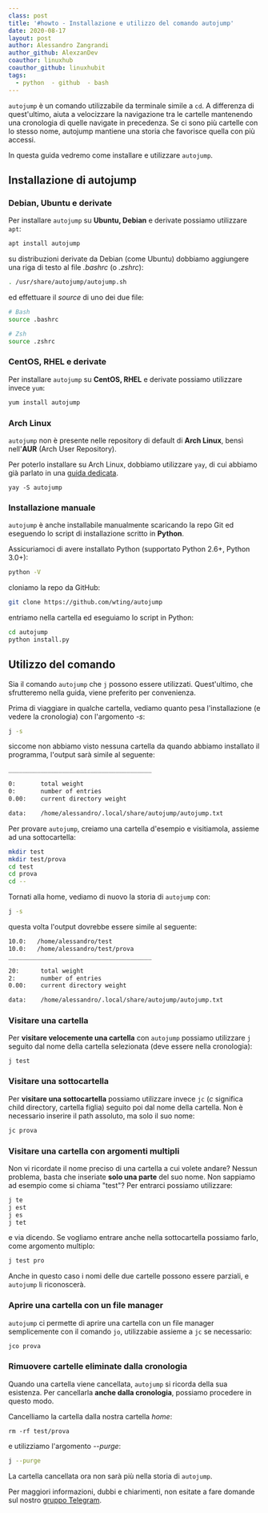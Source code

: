 ```yaml
---
class: post
title: '#howto - Installazione e utilizzo del comando autojump'
date: 2020-08-17
layout: post
author: Alessandro Zangrandi
author_github: AlexzanDev
coauthor: linuxhub
coauthor_github: linuxhubit
tags:
  - python  - github  - bash
---
```

`autojump` è un comando utilizzabile da terminale simile a  `cd`. A differenza di quest'ultimo, aiuta a velocizzare la navigazione tra le cartelle mantenendo una cronologia di quelle navigate in precedenza. Se ci sono più cartelle con lo stesso nome, autojump mantiene una storia che favorisce quella con più accessi.

In questa guida vedremo come installare e utilizzare `autojump`.

## Installazione di autojump

### Debian, Ubuntu e derivate

Per installare `autojump` su **Ubuntu, Debian** e derivate possiamo utilizzare `apt`:

```bash
apt install autojump
```

su distribuzioni derivate da Debian (come Ubuntu) dobbiamo aggiungere una riga di testo al file *.bashrc* (o *.zshrc*):

```bash
. /usr/share/autojump/autojump.sh
```

ed effettuare il *source* di uno dei due file:

```bash
# Bash
source .bashrc

# Zsh
source .zshrc
```

### CentOS, RHEL e derivate

Per installare `autojump` su **CentOS, RHEL** e derivate possiamo utilizzare invece `yum`:

```bash
yum install autojump
```

### Arch Linux

`autojump` non è presente nelle repository di default di **Arch Linux**, bensì nell'**AUR** (Arch User Repository).

Per poterlo installare su Arch Linux, dobbiamo utilizzare `yay`, di cui abbiamo già parlato in una [guida dedicata](https://linuxhub.it/articles/howto-introduzione-alla-aur-e-aur-helper#title2).

```
yay -S autojump
```

### Installazione manuale

`autojump` è anche installabile manualmente scaricando la repo Git ed eseguendo lo script di installazione scritto in **Python**.

Assicuriamoci di avere installato Python (supportato Python 2.6+, Python 3.0+):

```bash
python -V
```

cloniamo la repo da GitHub:

```bash
git clone https://github.com/wting/autojump

```

entriamo nella cartella ed eseguiamo lo script in Python:

```bash
cd autojump
python install.py
```

## Utilizzo del comando

Sia il comando `autojump` che `j` possono essere utilizzati. Quest'ultimo, che sfrutteremo nella guida, viene preferito per convenienza.

Prima di viaggiare in qualche cartella, vediamo quanto pesa l'installazione (e vedere la cronologia) con l'argomento *-s*:

```bash
j -s
```

siccome non abbiamo visto nessuna cartella da quando abbiamo installato il programma, l'output sarà simile al seguente:

```bash
________________________________________

0:       total weight
0:       number of entries
0.00:    current directory weight

data:    /home/alessandro/.local/share/autojump/autojump.txt
```

Per provare `autojump`, creiamo una cartella d'esempio e visitiamola, assieme ad una sottocartella:

```bash
mkdir test
mkdir test/prova
cd test
cd prova
cd --
```

Tornati alla home, vediamo di nuovo la storia di `autojump` con:

```bash
j -s
```

questa volta l'output dovrebbe essere simile al seguente:

```bash
10.0:   /home/alessandro/test
10.0:   /home/alessandro/test/prova
________________________________________

20:      total weight
2:       number of entries
0.00:    current directory weight

data:    /home/alessandro/.local/share/autojump/autojump.txt
```

### Visitare una cartella

Per **visitare velocemente una cartella** con `autojump` possiamo utilizzare `j` seguito dal nome della cartella selezionata (deve essere nella cronologia):

```
j test
```

### Visitare una sottocartella

Per **visitare una sottocartella** possiamo utilizzare invece `jc` (*c* significa child directory, cartella figlia) seguito poi dal nome della cartella. Non è necessario inserire il path assoluto, ma solo il suo nome:

```bash
jc prova
```

### Visitare una cartella con argomenti multipli

Non vi ricordate il nome preciso di una cartella a cui volete andare? Nessun problema, basta che inseriate **solo una parte** del suo nome. Non sappiamo ad esempio come si chiama "test"? Per entrarci possiamo utilizzare:

```bash
j te
j est
j es
j tet
```

e via dicendo. Se vogliamo entrare anche nella sottocartella possiamo farlo, come argomento multiplo:

```bash
j test pro
```

Anche in questo caso i nomi delle due cartelle possono essere parziali, e `autojump` li riconoscerà.

### Aprire una cartella con un file manager

`autojump` ci permette di aprire una cartella con un file manager semplicemente con il comando `jo`, utilizzabie assieme a `jc` se necessario:

```bash
jco prova
```

### Rimuovere cartelle eliminate dalla cronologia

Quando una cartella viene cancellata, `autojump` si ricorda della sua esistenza. Per cancellarla **anche dalla cronologia**, possiamo procedere in questo modo.

Cancelliamo la cartella dalla nostra cartella *home*:

```
rm -rf test/prova
```

e utilizziamo l'argomento *--purge*:

```bash
j --purge
```

La cartella cancellata ora non sarà più nella storia di `autojump`.



Per maggiori informazioni, dubbi e chiarimenti, non esitate a fare domande sul nostro [gruppo Telegram](https://t.me/linuxpeople).
